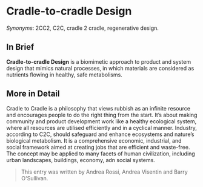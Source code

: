 # Cradle-to-cradle Design

*Synonyms*: 2CC2, C2C, cradle 2 cradle, regenerative design.

## In Brief

**Cradle-to-cradle Design**  is a biomimetic approach to product and system design that mimics natural processes, in which materials are considered as nutrients flowing in healthy, safe metabolisms. 


## More in Detail

Cradle to Cradle is a philosophy that views rubbish as an infinite resource and encourages people to do the right thing from the start. It’s about making community and product development work like a healthy ecological system, where all resources are utilised efficiently and in a cyclical manner. Industry, according to C2C, should safeguard and enhance ecosystems and nature’s biological metabolism. It is a comprehensive economic, industrial, and social framework aimed at creating jobs that are efficient and waste-free. The concept may be applied to many facets of human civilization, including urban landscapes, buildings, economy, adn social systems.


> This entry was written by Andrea Rossi, Andrea Visentin and Barry O'Sullivan.



